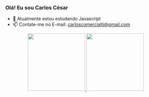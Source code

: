 ### Olá! Eu sou Carlos César


- 🌱 Atualmente estou estudando Javascript
- 📫 Contate-me no E-mail: carloscomercialti@gmail.com

<div align="center">
  <a href="https://github.com/Netlonde">
  <img height="180em" src="https://github-readme-stats.vercel.app/api?username=Netlonde&show_icons=true&theme=tokyonight&include_all_commits=true&count_private=true"/>
  <img height="180em" src="https://github-readme-stats.vercel.app/api/top-langs/?username=Netlonde&layout=compact&langs_count=7&theme=tokyonight"/>
</div>
